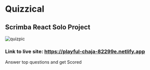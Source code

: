 # Quizzical
## Scrimba React Solo Project
![quizpic](https://user-images.githubusercontent.com/104834114/199659745-7063641b-1c1b-45d2-ad9b-6dfaab1870a6.jpg)

### Link to live site: https://playful-chaja-82299e.netlify.app
 Answer top questions and get Scored
